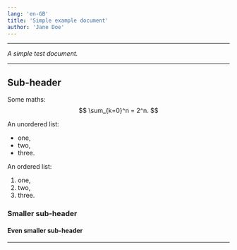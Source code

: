 ```yaml
---
lang: 'en-GB'
title: 'Simple example document'
author: 'Jane Doe'
---
```


---

*A simple test document.*

---

## Sub-header

Some maths:
$$
\sum_{k=0}^n = 2^n.
$$

An unordered list:
- one,
- two,
- three.

An ordered list:
1. one,
2. two,
3. three.

### Smaller sub-header
#### Even smaller sub-header

---
